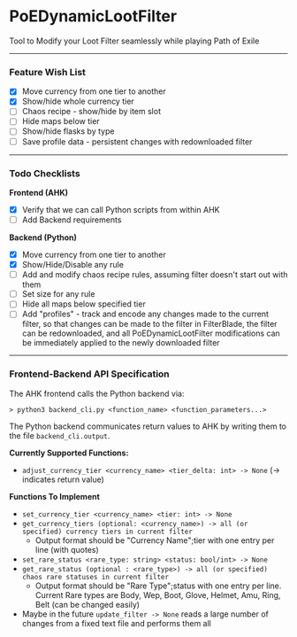 # PoEDynamicLootFilter

Tool to Modify your Loot Filter seamlessly while playing Path of Exile

- - -

### Feature Wish List
 - [x] Move currency from one tier to another
 - [x] Show/hide whole currency tier
 - [ ] Chaos recipe - show/hide by item slot
 - [ ] Hide maps below tier
 - [ ] Show/hide flasks by type
 - [ ] Save profile data - persistent changes with redownloaded filter

- - -

### Todo Checklists

**Frontend (AHK)**
 - [x] Verify that we can call Python scripts from within AHK
 - [ ] Add Backend requirements

**Backend (Python)**
 - [x] Move currency from one tier to another
 - [x] Show/Hide/Disable any rule
 - [ ] Add and modify chaos recipe rules, assuming filter doesn't start out with them
 - [ ] Set size for any rule
 - [ ] Hide all maps below specified tier
 - [ ] Add "profiles" - track and encode any changes made to the current filter, so that changes can be made to the filter in FilterBlade, the filter can be redownloaded, and all PoEDynamicLootFilter modifications can be immediately applied to the newly downloaded filter 

- - -

### Frontend-Backend API Specification

The AHK frontend calls the Python backend via:
```
> python3 backend_cli.py <function_name> <function_parameters...>
```

The Python backend communicates return values to AHK by writing them to the file `backend_cli.output`.

**Currently Supported Functions:**
 - `adjust_currency_tier <currency_name> <tier_delta: int> -> None`  (-> indicates return value) 

**Functions To Implement**
 - `set_currency_tier <currency_name> <tier: int> -> None`
 - `get_currency_tiers (optional: <currency_name>) -> all (or specified) currency tiers in current filter`
     + Output format should be "Currency Name";tier with one entry per line (with quotes)
 - `set_rare_status <rare_type: string> <status: bool/int> -> None`
 - `get_rare_status (optional : <rare_type>) -> all (or specified) chaos rare statuses in current filter`
     + Output format should be "Rare Type";status with one entry per line. Current Rare types are Body, Wep, Boot, Glove, Helmet, Amu, Ring, Belt (can be changed easily)
 - Maybe in the future `update_filter -> None` reads a large number of changes from a fixed text file and performs them all
